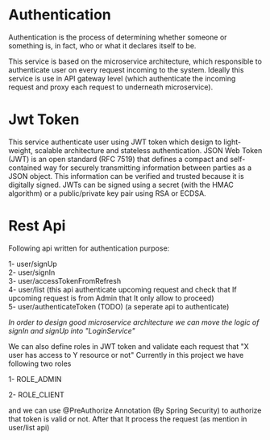 # Authentication
Authentication is the process of determining whether someone or something is, in fact, who or what it declares itself to be.

This service is based on the microservice architecture, which responsible to authenticate user on every request incoming to
the system. Ideally this service is use in API gateway level (which authenticate the incoming request and proxy each request
to underneath microservice).

# Jwt Token
This service authenticate user using JWT token which design to light-weight, scalable architecture and stateless authentication.
JSON Web Token (JWT) is an open standard (RFC 7519) that defines a compact and self-contained way for securely transmitting information between parties as a JSON object. This information can be verified and trusted because it is digitally signed. JWTs can be signed using a secret (with the HMAC algorithm) or a public/private key pair using RSA or ECDSA. 

# Rest Api
Following api written for authentication purpose:<br>

1- user/signUp<br>
2- user/signIn<br>
3- user/accessTokenFromRefresh<br>
4- user/list (this api authenticate upcoming request and check that If upcoming request is from Admin that It only allow to proceed)<br>
5- user/authenticateToken (TODO) (a seperate api to authenticate)

*In order to design good microservice architecture we can move the logic of signIn and signUp into "LoginService"*

We can also define roles in JWT token and validate each request that "X user has access to Y resource or not"
Currently in this project we have following two roles

1- ROLE_ADMIN

2- ROLE_CLIENT

and we can use @PreAuthorize Annotation (By Spring Security) to authorize that token is valid or not. After that It process the request (as mention in user/list api)
